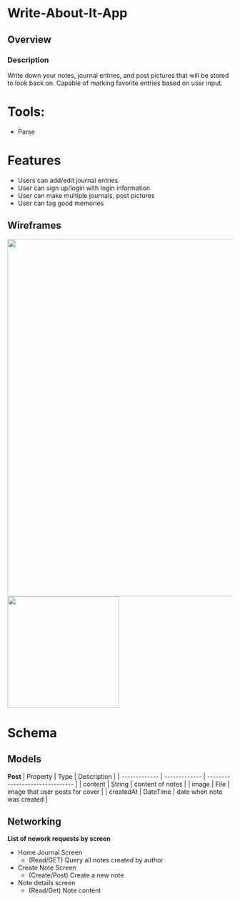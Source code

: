 # Write-About-It-App

## Overview
### Description
Write down your notes, journal entries, and post pictures that will be stored to look back on. Capable of marking favorite entries based on user input.

# Tools:
- Parse

# Features
- Users can add/edit journal entries
- User can sign up/login with login information
- User can make multiple journals, post pictures
- User can tag good memories

## Wireframes
<img src="https://user-images.githubusercontent.com/54912970/97643194-48e39d80-1a04-11eb-8a97-2c27d87198dc.png" width=800><br>
<img src="https://user-images.githubusercontent.com/44785026/98054481-e61d4800-1def-11eb-8758-76e92e9c53c4.gif" width=250>

# Schema <br>

## Models <br>
**Post**
| Property      | Type          | Description                     |
| ------------- | ------------- | ------------------------------- |
| content       | String        | content of notes                |
| image         | File          | image that user posts for cover |
| createdAt     | DateTime      | date when note was created      |

## Networking
**List of nework requests by screen**
- Home Journal Screen
  - (Read/GET) Query all notes created by author
- Create Note Screen
   - (Create/Post) Create a new note
- Note details screen
   - (Read/Get) Note content
